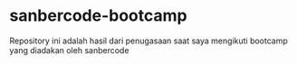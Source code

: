 # sanbercode-bootcamp

Repository ini adalah hasil dari penugasaan saat saya mengikuti bootcamp yang diadakan oleh sanbercode
